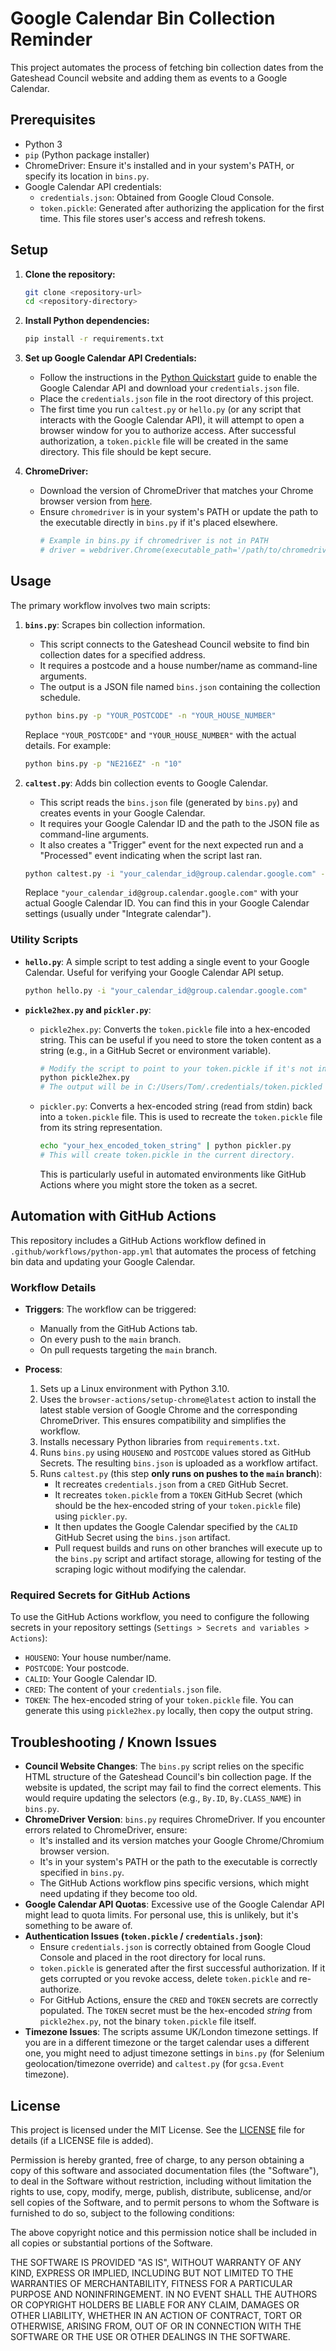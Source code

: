 # Google Calendar Bin Collection Reminder

This project automates the process of fetching bin collection dates from the Gateshead Council website and adding them as events to a Google Calendar.

## Prerequisites

*   Python 3
*   `pip` (Python package installer)
*   ChromeDriver: Ensure it's installed and in your system's PATH, or specify its location in `bins.py`.
*   Google Calendar API credentials:
    *   `credentials.json`: Obtained from Google Cloud Console.
    *   `token.pickle`: Generated after authorizing the application for the first time. This file stores user's access and refresh tokens.

## Setup

1.  **Clone the repository:**
    ```bash
    git clone <repository-url>
    cd <repository-directory>
    ```

2.  **Install Python dependencies:**
    ```bash
    pip install -r requirements.txt
    ```

3.  **Set up Google Calendar API Credentials:**
    *   Follow the instructions in the [Python Quickstart](https://developers.google.com/calendar/api/quickstart/python) guide to enable the Google Calendar API and download your `credentials.json` file.
    *   Place the `credentials.json` file in the root directory of this project.
    *   The first time you run `caltest.py` or `hello.py` (or any script that interacts with the Google Calendar API), it will attempt to open a browser window for you to authorize access. After successful authorization, a `token.pickle` file will be created in the same directory. This file should be kept secure.

4.  **ChromeDriver:**
    *   Download the version of ChromeDriver that matches your Chrome browser version from [here](https://chromedriver.chromium.org/downloads).
    *   Ensure `chromedriver` is in your system's PATH or update the path to the executable directly in `bins.py` if it's placed elsewhere.
        ```python
        # Example in bins.py if chromedriver is not in PATH
        # driver = webdriver.Chrome(executable_path='/path/to/chromedriver', options=chrome_options)
        ```

## Usage

The primary workflow involves two main scripts:

1.  **`bins.py`**: Scrapes bin collection information.
    *   This script connects to the Gateshead Council website to find bin collection dates for a specified address.
    *   It requires a postcode and a house number/name as command-line arguments.
    *   The output is a JSON file named `bins.json` containing the collection schedule.

    ```bash
    python bins.py -p "YOUR_POSTCODE" -n "YOUR_HOUSE_NUMBER"
    ```
    Replace `"YOUR_POSTCODE"` and `"YOUR_HOUSE_NUMBER"` with the actual details. For example:
    ```bash
    python bins.py -p "NE216EZ" -n "10"
    ```

2.  **`caltest.py`**: Adds bin collection events to Google Calendar.
    *   This script reads the `bins.json` file (generated by `bins.py`) and creates events in your Google Calendar.
    *   It requires your Google Calendar ID and the path to the JSON file as command-line arguments.
    *   It also creates a "Trigger" event for the next expected run and a "Processed" event indicating when the script last ran.

    ```bash
    python caltest.py -i "your_calendar_id@group.calendar.google.com" -f "bins.json"
    ```
    Replace `"your_calendar_id@group.calendar.google.com"` with your actual Google Calendar ID. You can find this in your Google Calendar settings (usually under "Integrate calendar").

### Utility Scripts

*   **`hello.py`**: A simple script to test adding a single event to your Google Calendar. Useful for verifying your Google Calendar API setup.
    ```bash
    python hello.py -i "your_calendar_id@group.calendar.google.com"
    ```

*   **`pickle2hex.py` and `pickler.py`**:
    *   `pickle2hex.py`: Converts the `token.pickle` file into a hex-encoded string. This can be useful if you need to store the token content as a string (e.g., in a GitHub Secret or environment variable).
        ```bash
        # Modify the script to point to your token.pickle if it's not in the default location
        python pickle2hex.py
        # The output will be in C:/Users/Tom/.credentials/token.pickled (or as modified in the script)
        ```
    *   `pickler.py`: Converts a hex-encoded string (read from stdin) back into a `token.pickle` file. This is used to recreate the `token.pickle` file from its string representation.
        ```bash
        echo "your_hex_encoded_token_string" | python pickler.py
        # This will create token.pickle in the current directory.
        ```
        This is particularly useful in automated environments like GitHub Actions where you might store the token as a secret.

## Automation with GitHub Actions

This repository includes a GitHub Actions workflow defined in `.github/workflows/python-app.yml` that automates the process of fetching bin data and updating your Google Calendar.

### Workflow Details

*   **Triggers**: The workflow can be triggered:
    *   Manually from the GitHub Actions tab.
    *   On every push to the `main` branch.
    *   On pull requests targeting the `main` branch.

*   **Process**:
    1.  Sets up a Linux environment with Python 3.10.
    2.  Uses the `browser-actions/setup-chrome@latest` action to install the latest stable version of Google Chrome and the corresponding ChromeDriver. This ensures compatibility and simplifies the workflow.
    3.  Installs necessary Python libraries from `requirements.txt`.
    4.  Runs `bins.py` using `HOUSENO` and `POSTCODE` values stored as GitHub Secrets. The resulting `bins.json` is uploaded as a workflow artifact.
    5.  Runs `caltest.py` (this step **only runs on pushes to the `main` branch**):
        *   It recreates `credentials.json` from a `CRED` GitHub Secret.
        *   It recreates `token.pickle` from a `TOKEN` GitHub Secret (which should be the hex-encoded string of your `token.pickle` file) using `pickler.py`.
        *   It then updates the Google Calendar specified by the `CALID` GitHub Secret using the `bins.json` artifact.
        *   Pull request builds and runs on other branches will execute up to the `bins.py` script and artifact storage, allowing for testing of the scraping logic without modifying the calendar.

### Required Secrets for GitHub Actions

To use the GitHub Actions workflow, you need to configure the following secrets in your repository settings (`Settings > Secrets and variables > Actions`):

*   `HOUSENO`: Your house number/name.
*   `POSTCODE`: Your postcode.
*   `CALID`: Your Google Calendar ID.
*   `CRED`: The content of your `credentials.json` file.
*   `TOKEN`: The hex-encoded string of your `token.pickle` file. You can generate this using `pickle2hex.py` locally, then copy the output string.

## Troubleshooting / Known Issues

*   **Council Website Changes**: The `bins.py` script relies on the specific HTML structure of the Gateshead Council's bin collection page. If the website is updated, the script may fail to find the correct elements. This would require updating the selectors (e.g., `By.ID`, `By.CLASS_NAME`) in `bins.py`.
*   **ChromeDriver Version**: `bins.py` requires ChromeDriver. If you encounter errors related to ChromeDriver, ensure:
    *   It's installed and its version matches your Google Chrome/Chromium browser version.
    *   It's in your system's PATH or the path to the executable is correctly specified in `bins.py`.
    *   The GitHub Actions workflow pins specific versions, which might need updating if they become too old.
*   **Google Calendar API Quotas**: Excessive use of the Google Calendar API might lead to quota limits. For personal use, this is unlikely, but it's something to be aware of.
*   **Authentication Issues (`token.pickle` / `credentials.json`)**:
    *   Ensure `credentials.json` is correctly obtained from Google Cloud Console and placed in the root directory for local runs.
    *   `token.pickle` is generated after the first successful authorization. If it gets corrupted or you revoke access, delete `token.pickle` and re-authorize.
    *   For GitHub Actions, ensure the `CRED` and `TOKEN` secrets are correctly populated. The `TOKEN` secret must be the hex-encoded *string* from `pickle2hex.py`, not the binary `token.pickle` file itself.
*   **Timezone Issues**: The scripts assume UK/London timezone settings. If you are in a different timezone or the target calendar uses a different one, you might need to adjust timezone settings in `bins.py` (for Selenium geolocation/timezone override) and `caltest.py` (for `gcsa.Event` timezone).

## License

This project is licensed under the MIT License. See the [LICENSE](LICENSE) file for details (if a LICENSE file is added).

Permission is hereby granted, free of charge, to any person obtaining a copy
of this software and associated documentation files (the "Software"), to deal
in the Software without restriction, including without limitation the rights
to use, copy, modify, merge, publish, distribute, sublicense, and/or sell
copies of the Software, and to permit persons to whom the Software is
furnished to do so, subject to the following conditions:

The above copyright notice and this permission notice shall be included in all
copies or substantial portions of the Software.

THE SOFTWARE IS PROVIDED "AS IS", WITHOUT WARRANTY OF ANY KIND, EXPRESS OR
IMPLIED, INCLUDING BUT NOT LIMITED TO THE WARRANTIES OF MERCHANTABILITY,
FITNESS FOR A PARTICULAR PURPOSE AND NONINFRINGEMENT. IN NO EVENT SHALL THE
AUTHORS OR COPYRIGHT HOLDERS BE LIABLE FOR ANY CLAIM, DAMAGES OR OTHER
LIABILITY, WHETHER IN AN ACTION OF CONTRACT, TORT OR OTHERWISE, ARISING FROM,
OUT OF OR IN CONNECTION WITH THE SOFTWARE OR THE USE OR OTHER DEALINGS IN THE
SOFTWARE.
